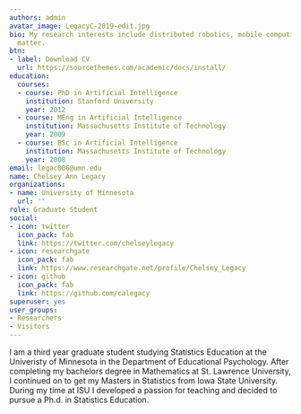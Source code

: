 ```yaml
---
authors: admin
avatar_image: LegacyC-2019-edit.jpg
bio: My research interests include distributed robotics, mobile computing and programmable
  matter.
btn:
- label: Download CV
  url: https://sourcethemes.com/academic/docs/install/
education:
  courses:
  - course: PhD in Artificial Intelligence
    institution: Stanford University
    year: 2012
  - course: MEng in Artificial Intelligence
    institution: Massachusetts Institute of Technology
    year: 2009
  - course: BSc in Artificial Intelligence
    institution: Massachusetts Institute of Technology
    year: 2008
email: legac006@umn.edu
name: Chelsey Ann Legacy
organizations:
- name: University of Minnesota
  url: ''
role: Graduate Student
social:
- icon: twitter
  icon_pack: fab
  link: https://twitter.com/chelseylegacy
- icon: researchgate
  icon_pack: fab
  link: https://www.researchgate.net/profile/Chelsey_Legacy
- icon: github
  icon_pack: fab
  link: https://github.com/calegacy
superuser: yes
user_groups:
- Researchers
- Visitors
---
```


I am a third year graduate student studying Statistics Education at the Univeristy of Minnesota in the Department of Educational Psychology. After completing my bachelors degree in Mathematics at St. Lawrence University, I continued on to get my Masters in Statistics from Iowa State University. During my time at ISU I developed a passion for teaching and decided to pursue a Ph.d. in Statistics Education. 